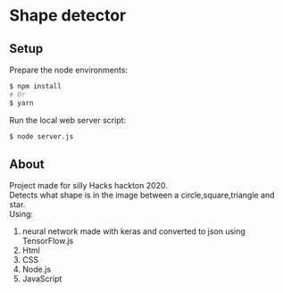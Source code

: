 # Shape detector


## Setup 

Prepare the node environments:
```sh
$ npm install
# Or
$ yarn
```

Run the local web server script:
```sh
$ node server.js
```

## About

Project made for silly Hacks hackton 2020.</br>
Detects what shape is in the image between a circle,square,triangle and star.</br>
Using:
1. neural network made with keras and converted to json using TensorFlow.js
2. Html
3. CSS
4. Node.js
5. JavaScript



